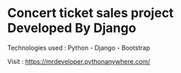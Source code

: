 # Concert ticket sales project Developed By Django

Technologies used : Python - Django - Bootstrap

Visit : https://mrdeveloper.pythonanywhere.com/
